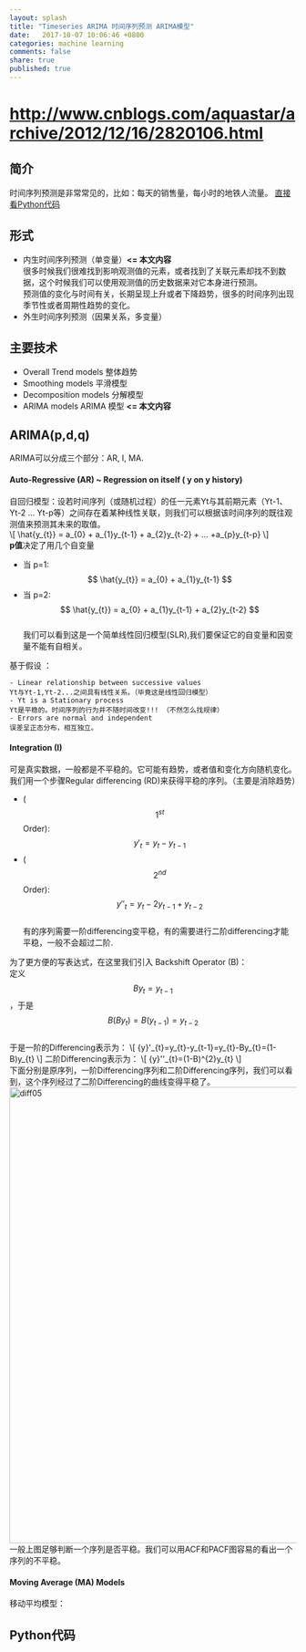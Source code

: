```yaml
---
layout: splash
title: "Timeseries ARIMA 时间序列预测 ARIMA模型"
date:   2017-10-07 10:06:46 +0800
categories: machine learning
comments: false
share: true
published: true
---
```

<script type="text/javascript" src="https://cdn.mathjax.org/mathjax/latest/MathJax.js?config=TeX-AMS-MML_HTMLorMML"></script>
# http://www.cnblogs.com/aquastar/archive/2012/12/16/2820106.html
## 简介   
时间序列预测是非常常见的，比如：每天的销售量，每小时的地铁人流量。 
[直接看Python代码](#pythoncode)

## 形式
- 内生时间序列预测（单变量）**<= 本文内容**     
很多时候我们很难找到影响观测值的元素，或者找到了关联元素却找不到数据，这个时候我们可以使用观测值的历史数据来对它本身进行预测。    
预测值的变化与时间有关，长期呈现上升或者下降趋势，很多的时间序列出现季节性或者周期性趋势的变化。    
- 外生时间序列预测（因果关系，多变量）

## 主要技术
- Overall Trend models 整体趋势
- Smoothing models 平滑模型
- Decomposition models 分解模型
- ARIMA models ARIMA 模型 **<= 本文内容**


## ARIMA(p,d,q)
ARIMA可以分成三个部分：AR, I, MA.

#### Auto-Regressive (AR) ~ Regression on itself ( y on y history)
自回归模型：设若时间序列（或随机过程）的任一元素Yt与其前期元素（Yt-1、Yt-2 ... Yt-p等）之间存在着某种线性关联，则我们可以根据该时间序列的既往观测值来预测其未来的取值。      
\\[ \hat{y_{t}} = a_{0} + a_{1}y_{t-1} + a_{2}y_{t-2} + ... +a_{p}y_{t-p} \\]  
**p值**决定了用几个自变量
- 当 p=1:  $$ \hat{y_{t}} = a_{0} + a_{1}y_{t-1} $$
- 当 p=2:  $$ \hat{y_{t}} = a_{0} + a_{1}y_{t-1} + a_{2}y_{t-2} $$  
我们可以看到这是一个简单线性回归模型(SLR),我们要保证它的自变量和因变量不能有自相关。

基于假设 ：    

    - Linear relationship between successive values
    Yt与Yt-1,Yt-2...之间具有线性关系。（毕竟这是线性回归模型）
    - Yt is a Stationary process
    Yt是平稳的。时间序列的行为并不随时间改变!!! （不然怎么找规律）
    - Errors are normal and independent
    误差呈正态分布，相互独立。

#### Integration (I)
可是真实数据，一般都是不平稳的。它可能有趋势，或者值和变化方向随机变化。    
我们用一个步骤Regular differencing (RD)来获得平稳的序列。（主要是消除趋势）    
- ($$ 1^{st} $$ Order):  $$ {y}'_{t}=y_{t}-y_{t-1} $$
- ($$ 2^{nd} $$ Order):  $$ {y}''_{t}=y_{t}-2y_{t-1}+y_{t-2} $$     
有的序列需要一阶differencing变平稳，有的需要进行二阶differencing才能平稳，一般不会超过二阶.

为了更方便的写表达式，在这里我们引入 Backshift Operator (B)：    
定义 $$ By_{t}=y_{t-1} $$，于是$$ B(By_{t})=B(y_{t-1})=y_{t-2} $$    
于是一阶的Differencing表示为：
\\[ {y}'\_{t}=y_{t}-y_{t-1}=y_{t}-By_{t}=(1-B)y_{t} \\]
二阶Differencing表示为：
\\[ {y}'\'\_{t}=(1-B)^{2}y_{t} \\]    
下面分别是原序列，一阶Differencing序列和二阶Differencing序列，我们可以看到，这个序列经过了二阶Differencing的曲线变得平稳了。   
<img src="{{ site.baseurl }}/img/machinelearning/diff05.png" alt="diff05" style="width: 800px;"/>    
一般上图足够判断一个序列是否平稳。我们可以用ACF和PACF图容易的看出一个序列的不平稳。

#### Moving Average (MA) Models    
移动平均模型：



## <span name="pythoncode">Python代码</span>



